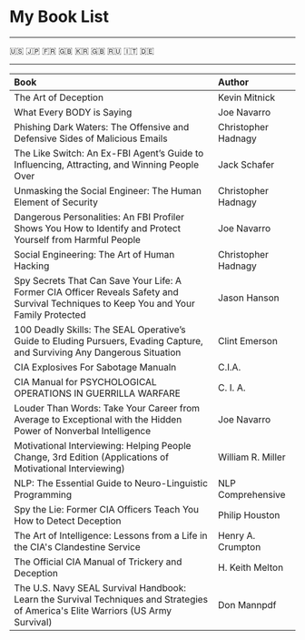 My Book List
====
---------

:us: :jp: :fr: :uk: :kr: :gb: :ru: :it: :de:

--------

Book                                                                                                                                   | Author
:---                                                                                                                                   | :---
The Art of Deception                                                                                                                   | Kevin Mitnick
What Every BODY is Saying                                                                                                              | Joe Navarro
Phishing Dark Waters: The Offensive and Defensive Sides of Malicious Emails                                                            | Christopher Hadnagy
The Like Switch: An Ex-FBI Agent’s Guide to Influencing, Attracting, and Winning People Over                                           | Jack Schafer
Unmasking the Social Engineer: The Human Element of Security                                                                           | Christopher Hadnagy
Dangerous Personalities: An FBI Profiler Shows You How to Identify and Protect Yourself from Harmful People                            | Joe Navarro
Social Engineering: The Art of Human Hacking                                                                                           | Christopher Hadnagy
Spy Secrets That Can Save Your Life: A Former CIA Officer Reveals Safety and Survival Techniques to Keep You and Your Family Protected | Jason Hanson
100 Deadly Skills: The SEAL Operative’s Guide to Eluding Pursuers, Evading Capture, and Surviving Any Dangerous Situation              | Clint Emerson
CIA Explosives For Sabotage Manualn                                                                                                    | C.I.A.
CIA Manual for PSYCHOLOGICAL OPERATIONS IN GUERRILLA WARFARE                                                                           | C. I. A.
Louder Than Words: Take Your Career from Average to Exceptional with the Hidden Power of Nonverbal Intelligence                        | Joe Navarro
Motivational Interviewing: Helping People Change, 3rd Edition (Applications of Motivational Interviewing)                              | William R. Miller
NLP: The Essential Guide to Neuro-Linguistic Programming                                                                               | NLP Comprehensive
Spy the Lie: Former CIA Officers Teach You How to Detect Deception                                                                     | Philip Houston
The Art of Intelligence: Lessons from a Life in the CIA's Clandestine Service                                                          | Henry A. Crumpton
The Official CIA Manual of Trickery and Deception                                                                                      | H. Keith Melton
The U.S. Navy SEAL Survival Handbook: Learn the Survival Techniques and Strategies of America's Elite Warriors (US Army Survival)      | Don Mannpdf
